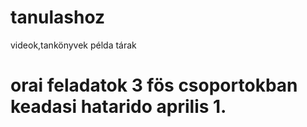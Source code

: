 # tanulashoz
videok,tankönyvek példa tárak
# orai feladatok 3 fös csoportokban keadasi hatarido aprilis 1.
